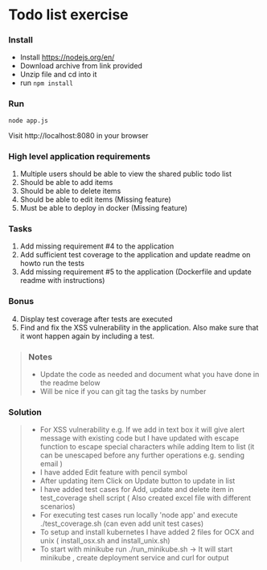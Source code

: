 # Todo list exercise

### Install

- Install https://nodejs.org/en/
- Download archive from link provided
- Unzip file and cd into it
- run `npm install`

### Run
`node app.js`

Visit http://localhost:8080 in your browser

### High level application requirements
1. Multiple users should be able to view the shared public todo list
2. Should be able to add items
3. Should be able to delete items
4. Should be able to edit items (Missing feature)
5. Must be able to deploy in docker (Missing feature)

### Tasks
1. Add missing requirement #4 to the application
2. Add sufficient test coverage to the application and update readme on howto run the tests
3. Add missing requirement #5 to the application (Dockerfile and update readme with instructions)

### Bonus
4. Display test coverage after tests are executed
5. Find and fix the XSS vulnerability in the application. Also make sure that it wont happen again by including a test.

> ### Notes
> - Update the code as needed and document what you have done in the readme below
> - Will be nice if you can git tag the tasks by number

### Solution
> - For XSS vulnerability e.g. If we add <script>alert('hacked');</script> in text box it will give alert message with existing code but I have updated with escape function to escape special characters while adding Item to list (it can be unescaped before any further operations e.g. sending email  ) 
> - I have added Edit feature with pencil symbol
> - After updating item Click on Update button to update in list
> - I have added test cases for Add, update and delete item in test_coverage shell script ( Also created excel file with different scenarios)
> - For executing test cases run locally 'node app' and execute  ./test_coverage.sh (can even add unit test cases)
> - To setup and install kubernetes I have added 2 files for OCX and unix ( install_osx.sh and install_unix.sh)
> - To start with minikube run ./run_minikube.sh -> It will start minikube , create deployment service and curl for output
